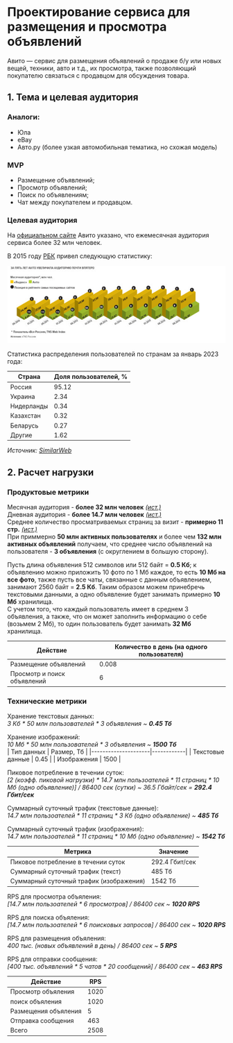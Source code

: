 # Проектирование сервиса для размещения и просмотра объявлений
Авито — сервис для размещения объявлений о продаже б/у или новых вещей, техники, авто и т.д., их просмотра, также позволяющий покупателю связаться с продавцом для обсуждения товара.

## 1. Тема и целевая аудитория
### Аналоги:
- Юла
- eBay 
- Авто.ру (более узкая автомобильная тематика, но схожая модель)

### MVP
- Размещение объявлений;
- Просмотр объявлений;
- Поиск по объявлениям;
- Чат между покупателем и продавцом.

### Целевая аудитория
На [официальном сайте](https://www.avito.ru/company) Авито указано, что ежемесячная аудитория сервиса более 32 млн человек.

В 2015 году [РБК](https://www.rbc.ru/business/14/12/2015/5669bbdc9a79472e718fd6df) привел следующую статистику:

<img src="/img/RBC_2015_stats.jpg">

Статистика распределения пользователей по странам за январь 2023 года:

| Страна      | Доля пользователей, % |
| ---         | ---                   |
| Россия      | 95.12 	              |
| Украина     | 2.34                  |
| Нидерланды  | 0.34                  |
| Казахстан   | 0.32                  |
| Беларусь    | 0.27                  |
| Другие      | 1.62                  |

*Источник: [SimilarWeb](https://www.similarweb.com/ru/website/avito.ru/#traffic)*

## 2. Расчет нагрузки
### Продуктовые метрики  

Месячная аудитория - __более 32 млн человек__ [*(ист.)*](https://www.avito.ru/company)  
Дневная аудитория - __более 14.7 млн человек__ [*(ист.)*](https://www.avito.ru/b2b-hub/resources/files/Медиакит.pdf)  
Среднее количество просматриваемых страниц за визит - __примерно 11 стр.__ [*(ист.)*](https://www.similarweb.com/ru/website/avito.ru/#overview)  
При приммерно __50 млн активных пользователях__ и более чем __132 млн активных объявлений__ получаем, что среднее число объявлений на пользователя - __3 объявления__ (с округлением в большую сторону).  

Пусть длина объявления 512 символов или 512 байт = __0.5 Кб__; к объявлению можно приложить 10 фото по 1 Мб каждое, то есть __10 Мб на все фото__, также пусть все чаты, связанные с данным объявлением, занимают 2560 байт = __2.5 Кб__. Таким образом можем принебречь текстовыми данными, а одно объявление будет занимать примерно __10 Мб__ хранилища.  
С учетом того, что каждый пользователь имеет в среднем 3 объявления, а также, что он может заполнить информацию о себе (возьмем 2 Мб), то один пользователь будет занимать __32 Мб__ хранилища.  


| Действие                      | Количество в день (на одного пользователя) |
|-------------------------------|--------------------------------------------|
| Размещение объявлений         | 0.008                                      |
| Просмотр и поиск объявлений   | 6                                          |

### Технические метрики
Хранение текстовых данных:  
*3 Кб * 50 млн пользователей * 3 объявления ~ __0.45 Тб__*  

Хранение изображений:  
*10 Мб * 50 млн пользователей * 3 объявления ~ __1500 Тб__*  
| Тип данных          | Размер, Тб |
|---------------------|------------|
| Текстовые данные    | 0.45       |
| Изображения         | 1500       |

Пиковое потребление в течении суток:  
*[2 (коэфф. пиковой нагрузки) * 14.7 млн пользоателей * 11 страниц * 10 Мб (одно объявление)] / 86400 сек (сутки) ~ 36.5 Гбайт/сек = __292.4 Гбит/сек__*

Суммарный суточный трафик (текстовые данные):  
*14.7 млн пользоателей * 11 страниц * 3 Кб (одно объявление) ~ __485 Тб__*  

Суммарный суточный трафик (изображения):  
*14.7 млн пользоателей * 11 страниц * 10 Мб (одно объявление) ~ __1542 Тб__*

| Метрика                                 | Значение       |
|-----------------------------------------|----------------|
| Пиковое потребление в течении суток     | 292.4 Гбит/сек |
| Суммарный суточный трафик (текст)       | 485 Тб         |
| Суммарный суточный трафик (изображения) | 1542 Тб        |

RPS для просмотра объяления:  
*[14.7 млн пользоателей * 6 просмотров] / 86400 сек ~ __1020 RPS__*

RPS для поиска объяления:  
*[14.7 млн пользоателей * 6 поисковых запросов] / 86400 сек ~ __1020 RPS__*

RPS для размещения объяления:  
*400 тыс. (новых объявлений в день) / 86400 сек ~ __5 RPS__*

RPS для отправки сообщения:  
*[400 тыс. объявлений * 5 чатов * 20 сообщений] / 86400 сек ~ __463 RPS__* 

| Действие               | RPS  |
|------------------------|------|
| Просмотр объяления     | 1020 |
| поиск объяления        | 1020 |
| Размещения объяления   | 5    |
| Отправка сообщения     | 463  |
| Всего                  | 2508 |
